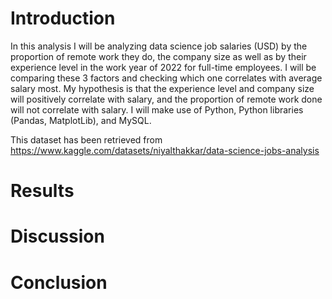 # Introduction

In this analysis I will be analyzing data science job salaries (USD) by the proportion of remote work they do, the company size as well as by their experience level in the work year of 2022 for full-time employees. I will be comparing these 3 factors and checking which one correlates with average salary most. My hypothesis is that the experience level and company size will positively correlate with salary, and the proportion of remote work done will not correlate with salary. I will make use of Python, Python libraries (Pandas, MatplotLib), and MySQL.

This dataset has been retrieved from https://www.kaggle.com/datasets/niyalthakkar/data-science-jobs-analysis

# Results



# Discussion



# Conclusion

